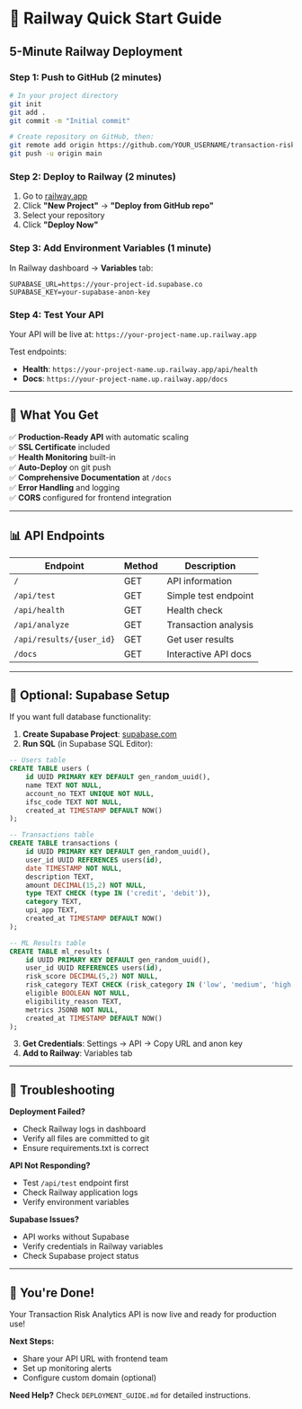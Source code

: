 # 🚂 Railway Quick Start Guide

## 5-Minute Railway Deployment

### **Step 1: Push to GitHub** (2 minutes)
```bash
# In your project directory
git init
git add .
git commit -m "Initial commit"

# Create repository on GitHub, then:
git remote add origin https://github.com/YOUR_USERNAME/transaction-risk-api.git
git push -u origin main
```

### **Step 2: Deploy to Railway** (2 minutes)
1. Go to [railway.app](https://railway.app)
2. Click **"New Project"** → **"Deploy from GitHub repo"**
3. Select your repository
4. Click **"Deploy Now"**

### **Step 3: Add Environment Variables** (1 minute)
In Railway dashboard → **Variables** tab:
```
SUPABASE_URL=https://your-project-id.supabase.co
SUPABASE_KEY=your-supabase-anon-key
```

### **Step 4: Test Your API**
Your API will be live at: `https://your-project-name.up.railway.app`

Test endpoints:
- **Health**: `https://your-project-name.up.railway.app/api/health`
- **Docs**: `https://your-project-name.up.railway.app/docs`

---

## 🎯 **What You Get**

✅ **Production-Ready API** with automatic scaling  
✅ **SSL Certificate** included  
✅ **Health Monitoring** built-in  
✅ **Auto-Deploy** on git push  
✅ **Comprehensive Documentation** at `/docs`  
✅ **Error Handling** and logging  
✅ **CORS** configured for frontend integration  

---

## 📊 **API Endpoints**

| Endpoint | Method | Description |
|----------|--------|-------------|
| `/` | GET | API information |
| `/api/test` | GET | Simple test endpoint |
| `/api/health` | GET | Health check |
| `/api/analyze` | GET | Transaction analysis |
| `/api/results/{user_id}` | GET | Get user results |
| `/docs` | GET | Interactive API docs |

---

## 🔧 **Optional: Supabase Setup**

If you want full database functionality:

1. **Create Supabase Project**: [supabase.com](https://supabase.com)
2. **Run SQL** (in Supabase SQL Editor):
```sql
-- Users table
CREATE TABLE users (
    id UUID PRIMARY KEY DEFAULT gen_random_uuid(),
    name TEXT NOT NULL,
    account_no TEXT UNIQUE NOT NULL,
    ifsc_code TEXT NOT NULL,
    created_at TIMESTAMP DEFAULT NOW()
);

-- Transactions table  
CREATE TABLE transactions (
    id UUID PRIMARY KEY DEFAULT gen_random_uuid(),
    user_id UUID REFERENCES users(id),
    date TIMESTAMP NOT NULL,
    description TEXT,
    amount DECIMAL(15,2) NOT NULL,
    type TEXT CHECK (type IN ('credit', 'debit')),
    category TEXT,
    upi_app TEXT,
    created_at TIMESTAMP DEFAULT NOW()
);

-- ML Results table
CREATE TABLE ml_results (
    id UUID PRIMARY KEY DEFAULT gen_random_uuid(),
    user_id UUID REFERENCES users(id),
    risk_score DECIMAL(5,2) NOT NULL,
    risk_category TEXT CHECK (risk_category IN ('low', 'medium', 'high')),
    eligible BOOLEAN NOT NULL,
    eligibility_reason TEXT,
    metrics JSONB NOT NULL,
    created_at TIMESTAMP DEFAULT NOW()
);
```

3. **Get Credentials**: Settings → API → Copy URL and anon key
4. **Add to Railway**: Variables tab

---

## 🚨 **Troubleshooting**

**Deployment Failed?**
- Check Railway logs in dashboard
- Verify all files are committed to git
- Ensure requirements.txt is correct

**API Not Responding?**
- Test `/api/test` endpoint first
- Check Railway application logs
- Verify environment variables

**Supabase Issues?**
- API works without Supabase
- Verify credentials in Railway variables
- Check Supabase project status

---

## 🎉 **You're Done!**

Your Transaction Risk Analytics API is now live and ready for production use!

**Next Steps:**
- Share your API URL with frontend team
- Set up monitoring alerts
- Configure custom domain (optional)

**Need Help?** Check `DEPLOYMENT_GUIDE.md` for detailed instructions.
